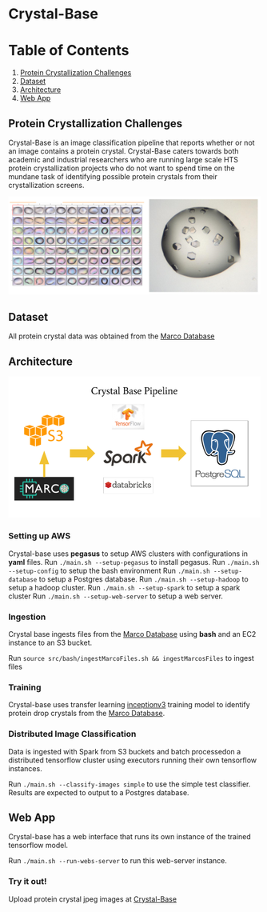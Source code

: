 # Crystal-Base
# Table of Contents
1. [Protein Crystallization Challenges](README.md#Protein-Crystallization-Challenges)
2. [Dataset](README.md#Dataset)
3. [Architecture](README.md#Architecture)
4. [Web App](README.md#Web-App)

## Protein Crystallization Challenges

Crystal-Base is an image classification pipeline that reports whether or not an image contains a protein crystal. Crystal-Base caters towards both academic and industrial researchers who are running large scale HTS protein crystallization projects who do not want to spend time on the mundane task of identifying possible protein crystals from their crystallization screens.

![Image of Protein Crystal Screen](images/Crystal-Screen.png)

## Dataset

All protein crystal data was obtained from the [Marco Database](https://marco.ccr.buffalo.edu/)

## Architecture
![Image of Pipeline](images/Pipeline.png)

### Setting up AWS

Crystal-base uses **pegasus** to setup AWS clusters with configurations in **yaml** files.
Run `./main.sh --setup-pegasus` to install pegasus.
Run `./main.sh --setup-config` to setup the bash environment
Run `./main.sh --setup-database` to setup a Postgres database.
Run `./main.sh --setup-hadoop` to setup a hadoop cluster.
Run `./main.sh --setup-spark` to setup a spark cluster
Run `./main.sh --setup-web-server` to setup a web server.

### Ingestion

Crystal base ingests files from the [Marco Database](https://marco.ccr.buffalo.edu/) using **bash** and an EC2 instance to an S3 bucket.

Run `source src/bash/ingestMarcoFiles.sh && ingestMarcosFiles` to ingest files

### Training

Crystal-base uses transfer learning [inceptionv3](https://www.tensorflow.org/tutorials/images/image_recognition) training model to identify protein drop crystals from the [Marco Database](https://marco.ccr.buffalo.edu/).

### Distributed Image Classification

Data is ingested with Spark from S3 buckets and batch processedon a distributed tensorflow cluster using executors running their own tensorflow instances.

Run `./main.sh --classify-images simple` to use the simple test classifier. Results are expected to output to a Postgres database.

## Web App

Crystal-base has a web interface that runs its own instance of the trained tensorflow model.

Run `./main.sh --run-webs-server` to run this web-server instance.

### Try it out!

Upload protein crystal jpeg images at [Crystal-Base](http://www.crystal-base.com)
